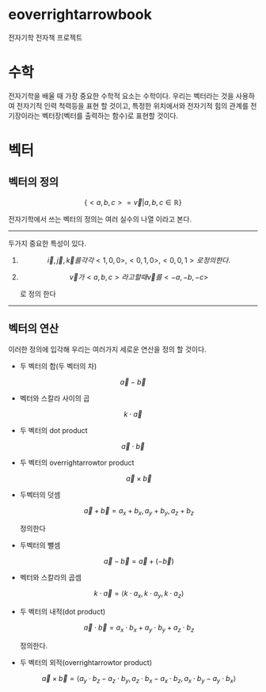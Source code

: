 <!-- 각 기호마다 이거 붙이고 사이간격 뛰우기 -->
# eoverrightarrowbook

전자기학 전자책 프로젝트

# 수학

전자기학을 배울 때 가장 중요한 수학적 요소는
수학이다. 우리는 벡터라는 것을 사용하여 전자기적 인력 척력등을 표현 할 것이고, 특정한 위치에서와 전자기적 힘의 관계를 전기장이라는 벡터장(벡터를 출력하는 함수)로 표현할 것이다.

# 벡터
## 벡터의 정의

```math
        \{ <a,b,c> = \overrightarrow{v} | a,b,c \in \mathbb{R} \}
```

전자기학에서 쓰는 벡터의 정의는 여러 실수의 나열 이라고 본다.

---

두가지 중요한 특성이 있다.

1. ```math
    \overrightarrow{i}, \overrightarrow{j}, \overrightarrow{k} 를 각각 <1,0,0>, <0,1,0>, <0,0,1>로 정의한다.
    ```
2. ```math
    \overrightarrow{v}가 <a,b,c>라고 할 때 \overrightarrow{v}를 <-a,-b,-c>
    ```
    로 정의 한다

---
## 벡터의 연산 
이러한 정의에 입각해 우리는 여러가지 세로운 연산을 정의 할 것이다.

- 두 벡터의 합(두 벡터의 차)
```math
  \overrightarrow{a} - \overrightarrow{b}
  ```
- 벡터와 스칼라 사이의 곱
```math
  k \cdot \overrightarrow{a}
  ```
- 두 벡터의 dot product
```math
  \overrightarrow{a} \cdot \overrightarrow{b}
  ```
- 두 벡터의 overrightarrowtor product
  ```math
  \overrightarrow{a} \times \overrightarrow{b}
  ```

* 두벡터의 덧셈
    ```math
    \overrightarrow{a} + \overrightarrow{b} = a_x + b_x, a_y + b_y, a_z + b_z
    ```
    정의한다
* 두벡터의 뺄셈
    ```math
    \overrightarrow{a} - \overrightarrow{b} = \overrightarrow{a} + (- \overrightarrow{b})
    ```

* 벡터와 스칼라의 곱셈
    ```math
  k \cdot \overrightarrow{a} = \langle k \cdot a_x, k \cdot a_y, k \cdot a_z \rangle
  ```

* 두 벡터의 내적(dot product)
    ```math
  \overrightarrow{a} \cdot \overrightarrow{b} = a_x \cdot b_x + a_y \cdot b_y + a_z \cdot b_z
  ```
  정의한다.

* 두 벡터의 외적(overrightarrowtor product)
  ```math
  \overrightarrow{a} \times \overrightarrow{b} = \langle a_y \cdot b_z - a_z \cdot b_y, a_z \cdot b_x - a_x \cdot b_z, a_x \cdot b_y - a_y \cdot b_x \rangle
  ```